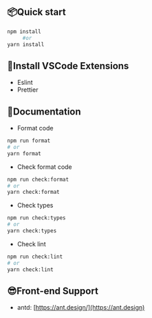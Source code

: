 ## 📦Quick start

```bash
npm install
     #or
yarn install
```

## 🔨Install VSCode Extensions

-   Eslint
-   Prettier

## 📃Documentation

-   Format code

```bash
npm run format
# or
yarn format
```

-   Check format code

```bash
npm run check:format
# or
yarn check:format
```

-   Check types

```bash
npm run check:types
# or
yarn check:types
```

-   Check lint

```bash
npm run check:lint
# or
yarn check:lint
```

## 😎Front-end Support

-   antd: [https://ant.design/](https://ant.design)
